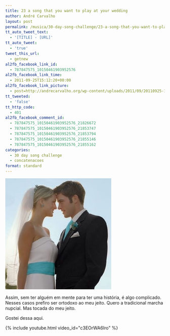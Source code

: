 ```yaml
---
title: 23 a song that you want to play at your wedding
author: André Carvalho
layout: post
permalink: /musica/30-day-song-challenge/23-a-song-that-you-want-to-play-at-your-wedding/
tt_auto_tweet_text:
  - '[TITLE] - [URL]'
tt_auto_tweet:
  - 'true'
tweet_this_url:
  - getnew
al2fb_facebook_link_id:
  - 787847575_10150461903952576
al2fb_facebook_link_time:
  - 2011-09-25T15:12:20+00:00
al2fb_facebook_link_picture:
  - post=http://andrecarvalho.org/wp-content/uploads/2011/09/20110925-121130.jpg
tt_tweeted:
  - 'false'
tt_http_code:
  - 401
al2fb_facebook_comment_id:
  - 787847575_10150461903952576_21826672
  - 787847575_10150461903952576_21853747
  - 787847575_10150461903952576_21853794
  - 787847575_10150461903952576_21855146
  - 787847575_10150461903952576_21855162
categories:
  - 30 day song challenge
  - concatenacoes
format: standard
---
```


[![20110925-121130.jpg](/wp-content/uploads/2011/09/20110925-121130.jpg)](/wp-content/uploads/2011/09/20110925-121130.jpg)  
  
Assim, sem ter alguém em mente para ter uma história, é algo complicado. Nesses casos prefiro ser ortodoxo ao meu jeito. Quero a tradicional marcha nupcial. Mas tocada do meu jeito.

Gostei dessa aqui.

{% include youtube.html video_id="c3EOrWA6Iro" %}
